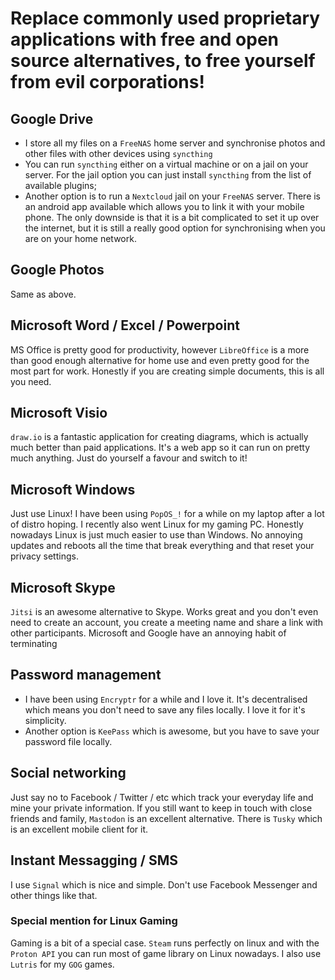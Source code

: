 # Replace commonly used proprietary applications with free and open source alternatives, to free yourself from evil corporations!

## Google Drive
* I store all my files on a `FreeNAS` home server and synchronise photos and other files with other devices using `syncthing`
* You can run `syncthing` either on a virtual machine or on a jail on your server. For the jail option you can just install `syncthing` from the list of available plugins;
* Another option is to run a `Nextcloud` jail on your `FreeNAS` server. There is an android app available which allows you to link it with your mobile phone. The only downside is that it is a bit complicated to set it up over the internet, but it is still a really good option for synchronising when you are on your home network.

## Google Photos
Same as above.

## Microsoft Word / Excel / Powerpoint
MS Office is pretty good for productivity, however `LibreOffice` is a more than good enough alternative for home use and even pretty good for the most part for work. Honestly if you are creating simple documents, this is all you need.

## Microsoft Visio
`draw.io` is a fantastic application for creating diagrams, which is actually much better than paid applications. It's a web app so it can run on pretty much anything. Just do yourself a favour and switch to it!

## Microsoft Windows
Just use Linux! I have been using `PopOS_!` for a while on my laptop after a lot of distro hoping. I recently also went Linux for my gaming PC. Honestly nowadays Linux is just much easier to use than Windows. No annoying updates and reboots all the time that break everything and that reset your privacy settings. 

## Microsoft Skype
`Jitsi` is an awesome alternative to Skype. Works great and you don't even need to create an account, you create a meeting name and share a link with other participants. Microsoft and Google have an annoying habit of terminating  

## Password management
* I have been using `Encryptr` for a while and I love it. It's decentralised which means you don't need to save any files locally. I love it for it's simplicity.
* Another option is `KeePass` which is awesome, but you have to save your password file locally.

## Social networking
Just say no to Facebook / Twitter / etc which track your everyday life and mine your private information. If you still want to keep in touch with close friends and family, `Mastodon` is an excellent alternative. There is `Tusky` which is an excellent mobile client for it.

## Instant Messagging / SMS
I use `Signal` which is nice and simple. Don't use Facebook Messenger and other things like that.

### Special mention for Linux Gaming
Gaming is a bit of a special case. 
`Steam` runs perfectly on linux and with the `Proton API` you can run most of game library on Linux nowadays. I also use `Lutris` for my `GOG` games.
